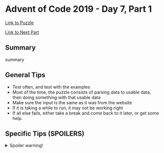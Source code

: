 # Advent of Code 2019 - Day 7, Part 1

[Link to Puzzle](https://adventofcode.com/2019/day/7)

[Link to Next Part](https://github.com/CodingAP/unofficial-aoc-syllabus/blob/main/years/2019/day7/part2.md)

## Summary
summary

## General Tips
- Test often, and test with the examples
- Most of the time, the puzzle consists of parsing data to usable data, then doing something with that usable data
- Make sure the input is the same as it was from the website
- If it is taking a while to run, it may not be working right
- If all else fails, either take a break and come back to it later, or get some help.

## Specific Tips (SPOILERS)
<details> <summary>Spoiler warning!</summary>

specific tips

</details>